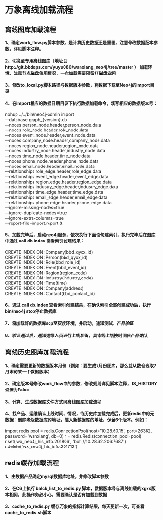 # 万象离线加载流程

## 离线图库加载流程
#### 1、确定work_flow.py脚本参数，是计算历史数据还是重置，注意修改数据版本参数，详见脚本注释。
#### 2、切换至专用离线图库（地址见http://git.bbdops.com/yuyu080/wanxiang_neo4j/tree/master ） 加载环境，注意节点磁盘使用情况，一次加载需要预留1T磁盘空间
#### 3、修改to_local.py脚本路径与数据版本参数，将数据下载至Neo4j的import目录
#### 4、在import相应的数据日期目录下执行数据加载命令，填写相应的数据版本号：
nohup ../../bin/neo4j-admin import \
--database graph_{version}.db \
--nodes person_node.header,person_node.data \
--nodes role_node.header,role_node.data \
--nodes event_node.header,event_node.data \
--nodes company_node.header,company_node.data \
--nodes region_node.header,region_node.data \
--nodes industry_node.header,industry_node.data \
--nodes time_node.header,time_node.data \
--nodes phone_node.header,phone_node.data \
--nodes email_node.header,email_node.data \
--relationships role_edge.header,role_edge.data \
--relationships event_edge.header,event_edge.data \
--relationships region_edge.header,region_edge.data \
--relationships industry_edge.header,industry_edge.data \
--relationships time_edge.header,time_edge.data \
--relationships email_edge.header,email_edge.data \
--relationships phone_edge.header,phone_edge.data \
--ignore-missing-nodes=true \
--ignore-duplicate-nodes=true \
--ignore-extra-columns=true \
--report-file=import.report &
#### 5、加载完毕后，启动neo4j服务，依次执行下面语句建索引，执行完毕后在图库中通过 call db.index 查看索引创建结果：
CREATE INDEX ON :Company(bbd_qyxx_id)   
CREATE INDEX ON :Person(bbd_qyxx_id)   
CREATE INDEX ON :Role(bbd_role_id)   
CREATE INDEX ON :Event(bbd_event_id)   
CREATE INDEX ON :Region(region_code)   
CREATE INDEX ON :Industry(industry_code)   
CREATE INDEX ON :Time(time)   
CREATE INDEX ON :Company(address)   
CREATE INDEX ON :Contact(bbd_contact_id)   
#### 6、通过 call db.index 查看索引创建结果，在确认索引全部创建成功后，执行bin/neo4j stop停止数据库
#### 7、将加载好的数据库scp至灰度环境，并启动，通知测试、产品验证
#### 8、验证通过后，通知运维人员进行上线准备，具体线上切换时间由产品确认


## 离线历史图库加载流程

#### 1、确定需要更新的数据版本月份（例如：要生成7月份图库，那么就从数仓选取7月末的某一个数据版本）
#### 2、确定版本号修改work_flow中的参数，修改规则详见脚本注释， IS_HISTORY设置为False
#### 3、计算、生成数据库文件方式同离线图库加载流程
#### 4、找产品、运维确认上线时间、情况，待历史库加载完成后，更新redis中的元数据：删除老板数据库的地址，插入新数据库的地址，保留6个版本。例如：
import redis
pool = redis.ConnectionPool(host='10.28.60.15', port=26382, 
                            password='wanxiang', db=0)
r = redis.Redis(connection_pool=pool)
r.set('wx_neo4j_his_info.201806', 'bolt://10.28.62.206:7687')
r.delete('wx_neo4j_his_info.201712')

## redis缓存加载流程

#### 1、由数据产品确定mysql数据库地址，并修改脚本参数
#### 2、在C6上执行 balck_list_to_redis.py 脚本，数据版本号与离线加载的xgxx版本相同，此操作务必小心，需要确认是否有加载到数据
#### 3、cache_to_redis.py 缓存万象的指标计算结果，每天更新一次，可查看 cache_to_redis.sh脚本
